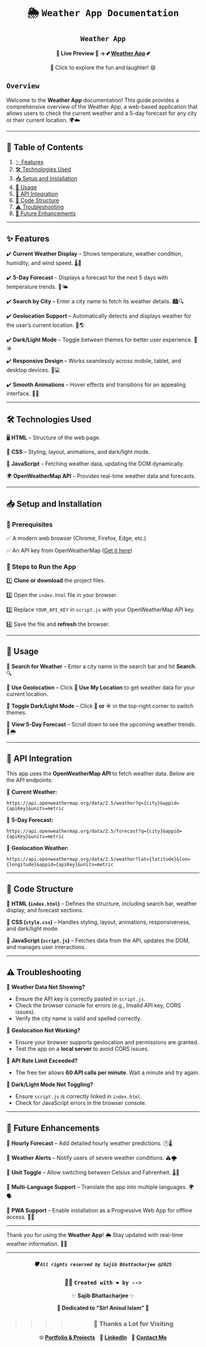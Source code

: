 <div align="center">

# 🌦️ `Weather App Documentation`

## `Weather App`

#### 🌟 **Live Preview** 🌟 → 💕 [**Weather App**](https://ai-powered-trello-task-manager-javascript-project-3.vercel.app/) 💕

🎉 Click to explore the fun and laughter! 😄

</div>

## `Overview`

Welcome to the **Weather App** documentation! This guide provides a comprehensive overview of the Weather App, a web-based application that allows users to check the current weather and a 5-day forecast for any city or their current location. 🌍☁️

---

## 📜 Table of Contents

1. [✨ Features](#-features)
2. [🛠️ Technologies Used](#-technologies-used)
3. [📥 Setup and Installation](#-setup-and-installation)
4. [📝 Usage](#-usage)
5. [🔗 API Integration](#-api-integration)
6. [📁 Code Structure](#-code-structure)
7. [⚠️ Troubleshooting](#-troubleshooting)
8. [🚀 Future Enhancements](#-future-enhancements)

---

## ✨ Features

✔️ **Current Weather Display** – Shows temperature, weather condition, humidity, and wind speed. 🌡️💨

✔️ **5-Day Forecast** – Displays a forecast for the next 5 days with temperature trends. 📅🌤️

✔️ **Search by City** – Enter a city name to fetch its weather details. 🏙️🔍

✔️ **Geolocation Support** – Automatically detects and displays weather for the user’s current location. 📍🌎

✔️ **Dark/Light Mode** – Toggle between themes for better user experience. 🌙☀️

✔️ **Responsive Design** – Works seamlessly across mobile, tablet, and desktop devices. 📱💻

✔️ **Smooth Animations** – Hover effects and transitions for an appealing interface. 🎨✨

---

## 🛠️ Technologies Used

🖥️ **HTML** – Structure of the web page.

🎨 **CSS** – Styling, layout, animations, and dark/light mode.

📜 **JavaScript** – Fetching weather data, updating the DOM dynamically.

🌍 **OpenWeatherMap API** – Provides real-time weather data and forecasts.

---

## 📥 Setup and Installation

### 🔹 Prerequisites

✅ A modern web browser (Chrome, Firefox, Edge, etc.)

✅ An API key from OpenWeatherMap ([Get it here](https://home.openweathermap.org/api_keys))

### 🔹 Steps to Run the App

1️⃣ **Clone or download** the project files.

2️⃣ Open the `index.html` file in your browser.

3️⃣ Replace `YOUR_API_KEY` in `script.js` with your OpenWeatherMap API key.

4️⃣ Save the file and **refresh** the browser.

---

## 📝 Usage

📌 **Search for Weather** – Enter a city name in the search bar and hit **Search**. 🔍

📌 **Use Geolocation** – Click **📍 Use My Location** to get weather data for your current location.

📌 **Toggle Dark/Light Mode** – Click **🌙 or ☀️** in the top-right corner to switch themes.

📌 **View 5-Day Forecast** – Scroll down to see the upcoming weather trends. 📅🌦️

---

## 🔗 API Integration

This app uses the **OpenWeatherMap API** to fetch weather data. Below are the API endpoints:

🔹 **Current Weather:**

```plaintext
https://api.openweathermap.org/data/2.5/weather?q={city}&appid={apiKey}&units=metric
```

🔹 **5-Day Forecast:**

```plaintext
https://api.openweathermap.org/data/2.5/forecast?q={city}&appid={apiKey}&units=metric
```

🔹 **Geolocation Weather:**

```plaintext
https://api.openweathermap.org/data/2.5/weather?lat={latitude}&lon={longitude}&appid={apiKey}&units=metric
```

---

## 📁 Code Structure

📌 **HTML (`index.html`)** – Defines the structure, including search bar, weather display, and forecast sections.

📌 **CSS (`style.css`)** – Handles styling, layout, animations, responsiveness, and dark/light mode.

📌 **JavaScript (`script.js`)** – Fetches data from the API, updates the DOM, and manages user interactions.

---

## ⚠️ Troubleshooting

🔴 **Weather Data Not Showing?**

- Ensure the API key is correctly pasted in `script.js`.
- Check the browser console for errors (e.g., Invalid API key, CORS issues).
- Verify the city name is valid and spelled correctly.

🔴 **Geolocation Not Working?**

- Ensure your browser supports geolocation and permissions are granted.
- Test the app on a **local server** to avoid CORS issues.

🔴 **API Rate Limit Exceeded?**

- The free tier allows **60 API calls per minute**. Wait a minute and try again.

🔴 **Dark/Light Mode Not Toggling?**

- Ensure `script.js` is correctly linked in `index.html`.
- Check for JavaScript errors in the browser console.

---

## 🚀 Future Enhancements

📌 **Hourly Forecast** – Add detailed hourly weather predictions. 🕒🌡️

📌 **Weather Alerts** – Notify users of severe weather conditions. ⚠️🌪️

📌 **Unit Toggle** – Allow switching between Celsius and Fahrenheit. 🌡️🔁

📌 **Multi-Language Support** – Translate the app into multiple languages. 🌍🗣️

📌 **PWA Support** – Enable installation as a Progressive Web App for offline access. 📲🔗

---

Thank you for using the **Weather App**! 🌦️ Stay updated with real-time weather information. 🚀💙

---

<div align="center">

##### 🛡️ `All rights reserved by Sajib Bhattacharjee @2025`

### 👨‍💻 `Created with ❤️ by -->`

✨ **Sajib Bhattacharjee** ✨

**💖 Dedicated to "Sir! Anisul Islam" 💖**

> > > > ### 🙏 Thanks a Lot for Visiting

🌐 [**Portfolio & Projects**](https://github.com/Sajib-Bhattacharjee)  
💼 [**LinkedIn**](https://www.linkedin.com/in/sajib-bhattacharjee-42682a178/)  
📧 [**Contact Me**](mailto:sajibbhattacjarjee2000@gmail.com)

</div>
